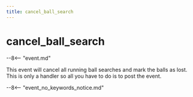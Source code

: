 ```yaml
---
title: cancel_ball_search
---
```


# cancel_ball_search


--8<-- "event.md"

This event will cancel all running ball searches and mark the balls as
lost. This is only a handler so all you have to do is to post the event.

--8<-- "event_no_keywords_notice.md"
